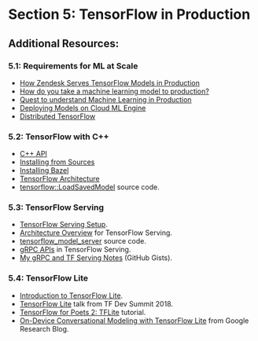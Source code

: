 # Section 5: TensorFlow in Production


## Additional Resources:

### 5.1: Requirements for ML at Scale

- [How Zendesk Serves TensorFlow Models in Production](https://www.medium.com/zendesk-engineering/how-zendesk-serves-tensorflow-models-in-production-751ee22f0f4b)
- [How do you take a machine learning model to production?](https://www.quora.com/How-do-you-take-a-machine-learning-model-to-production)
- [Quest to understand Machine Learning in Production](https://www.towardsdatascience.com/quest-to-understand-machine-learning-in-production-notes-part-i-c9364eb4616)
- [Deploying Models on Cloud ML Engine](https://cloud.google.com/ml-engine/docs/deploying-models)
- [Distributed TensorFlow](https://www.tensorflow.org/deploy/distributed)

### 5.2: TensorFlow with C++

- [C++ API](https://www.tensorflow.org/api_guides/cc/guide)
- [Installing from Sources](https://www.tensorflow.org/install/install_sources)
- [Installing Bazel](https://docs.bazel.build/versions/master/install.html)
- [TensorFlow Architecture](https://www.tensorflow.org/extend/architecture)
- [tensorflow::LoadSavedModel](https://github.com/tensorflow/tensorflow/blob/master/tensorflow/cc/saved_model/loader.h#L50) source code.

### 5.3: TensorFlow Serving

- [TensorFlow Serving Setup](https://www.tensorflow.org/serving/setup).
- [Architecture Overview](https://www.tensorflow.org/serving/architecture_overview) for TensorFlow Serving.
- [tensorflow_model_server](https://www.github.com/tensorflow/serving/blob/master/tensorflow_serving/model_servers/main.cc) source code.
- [gRPC APIs](https://www.github.com/tensorflow/serving/blob/master/tensorflow_serving/apis) in TensorFlow Serving.
- [My gRPC and TF Serving Notes](https://gist.github.com/mckinziebrandon) (GitHub Gists).

### 5.4: TensorFlow Lite

- [Introduction to TensorFlow Lite](https://www.tensorflow.org/mobile/tflite).
- [TensorFlow Lite](https://youtu.be/FAMfy7izB6A) talk from TF Dev Summit 2018.
- [TensorFlow for Poets 2: TFLite](https://codelabs.developers.google.com/codelabs/tensorflow-for-poets-2-tflite/index.html#0) tutorial.
- [On-Device Conversational Modeling with TensorFlow Lite](https://research.googleblog.com/2017/11/on-device-conversational-modeling-with.html) from Google Research Blog.
